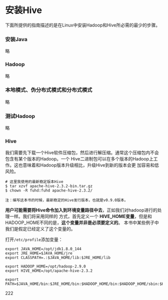 安装Hive
=================================================================================
下面所提供的指南描述的是在Linux中安装Hadoop和Hive所必需的最少的步骤。

### 安装Java
略

### Hadoop
略

### 本地模式、伪分布式模式和分布式模式
略

### 测试Hadoop
略

### Hive
我们需要先下载一个Hive软件压缩包，然后进行解压缩。通常这个压缩包内不会包含有某个版本的Hadoop。一个
Hive二进制包可以在多个版本的Hadoop上工作。这也意味着和Hadoop版本升级相比，升级Hive到新的版本会更
加容易和低风险。
```shell
# 这里我使用的最新稳定版本Hive
$ tar xzvf apache-hive-2.3.2-bin.tar.gz
$ chown -R fuhd:fuhd apache-hive-2.3.2/
```
```
注：编写这本书的时候，最新稳定的Hive发行版本，也就是v0.9.0版本。
```
**用户可能需要将Hive命令加入到环境变量路径中去**，正如我们对hadoop进行的处理一样。我们将采用同样的
方式，首先定义一个 **HIVE_HOME变量**，但是和HADOOP_HOME不同的是，**这个变量并非是必须要定义的**。
本书中某些例子中我们是假定已经定义了这个变量的。

打开`/etc/profile`添加变量：
```shell
export JAVA_HOME=/opt/jdk1.8.0_144
export JRE_HOME=$JAVA_HOME/jre
export CLASSPATH=.:$JAVA_HOME/lib:$JRE_HOME/lib

export HADOOP_HOME=/opt/hadoop-2.9.0
export HIVE_HOME=/opt/apache-hive-2.3.2

export PATH=$JAVA_HOME/bin:$JRE_HOME/bin:$HADOOP_HOME/bin:$HADOOP_HOME/sbin:$HIVE_HOME/bin:$PATH
```




































222
